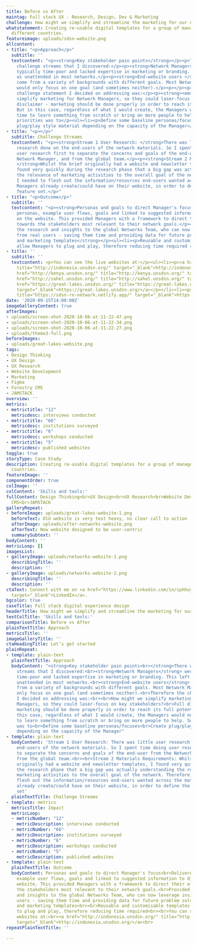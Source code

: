```yaml
---
title: Before vs After
maintag: Full stack UX - Research, Design, Dev & Marketing
challenge: How might we simplify and streamline the marketing for our network managers?
whatstatement: Creating re-usable digital templates for a group of managers across
  different countries.
featureimage: uploads/sdsn-website.png
allcontent:
- title: "<p>Approach</p>"
  subtitle: ''
  textcontent: "<p><strong>Key stakeholder pain points</strong></p><p>There were two
    challenge streams that I discovered:</p><p><strong>Network Managers </strong>were
    typically time-poor and lacked expertise in marketing or branding. This left marketing
    as unattended in most networks.</p><p><strong>End-website users </strong>would
    come from a variety of backgrounds with different goals. Most Network Managers
    would only focus on one goal (and sometimes neither).</p><p></p><p>Therefore the
    challenge statement I decided on addressing was:</p><p><strong><em>How might we
    simplify marketing for Network Managers, so they could laser-focus on key stakeholders?</em></strong></p><p>Full
    disclaimer - marketing should be done properly in order to reach its full potential.
    But in this case, regardless of what I would create, the Managers would not have
    time to learn something from scratch or bring on more people to help. So the key
    priorities was to</p><ul><li><p>Define some baseline personas/focuses</p></li><li><p>Create
    plug/play style material depending on the capacity of the Manager</p></li></ul>"
- title: "<p></p>"
  subtitle: Challenge Streams
  textcontent: "<p><strong>Stream 1 User Research: </strong>There was little user
    research done on the end-users of the network materials. So I spent time doing
    user research first to separate the concerns and goals of the end-user from the
    Network Manager, and from the global team.</p><p><strong>Stream 2 Materials Requirements:
    </strong>Whilst the brief originally had a website and newsletter templates, I
    found very quickly during the research phase that a big gap was actually understanding
    the relevance of marketing activities to the overall goal of the network. Therefore,
    I needed to flesh out the information/resources end-users wanted across the materials
    Managers already create/could have on their website, in order to define the final
    feature set.</p>"
- title: "<p>Outcome</p>"
  subtitle: ''
  textcontent: "<p><strong>Personas and goals to direct Manager's focus</strong></p><ul><li><p>Delivered
    personas, example user flows, goals and linked to suggested information to display
    on the website. This provided Managers with a framework to direct their effort
    towards the stakeholders most relevant to their network goals.</p></li><li><p>Provided
    the research and insights to the global Networks Team, who can now leverage insights
    from real users - saving them time and providing data for future problem solving.</p></li></ul><p><strong>Website
    and marketing templates</strong></p><ul><li><p>Reusable and customisable templates
    allow Managers to plug and play, therefore reducing time required </p></li></ul><p></p>"
- title: ''
  subtitle: ''
  textcontent: <p>You can see the live websites at:</p><ul><li><p><a href="http://indonesia.unsdsn.org/"
    title="http://indonesia.unsdsn.org/" target="_blank">http://indonesia.unsdsn.org/</a></p></li><li><p><a
    href="http://kenya.unsdsn.org/" title="http://kenya.unsdsn.org/" target="_blank">http://kenya.unsdsn.org/</a></p></li><li><p><a
    href="http://sahel.unsdsn.org/" title="http://sahel.unsdsn.org/" target="_blank">http://sahel.unsdsn.org/</a></p></li><li><p><a
    href="https://great-lakes.unsdsn.org/" title="https://great-lakes.unsdsn.org/"
    target="_blank">https://great-lakes.unsdsn.org/</a></p></li><li><p><a href="https://sdsn-rn-network.netlify.app/"
    title="https://sdsn-rn-network.netlify.app/" target="_blank">https://sdsn-rn-network.netlify.app/</a></p></li></ul>
date: '2020-09-15T14:00:00Z'
imageGalleryContent: true
afterImages:
- uploads/screen-shot-2020-10-06-at-11-22-47.png
- uploads/screen-shot-2020-10-06-at-11-22-34.png
- uploads/screen-shot-2020-10-06-at-11-22-27.png
- uploads/theme3-full.png
beforeImages:
- uploads/great-lakes-website.png
tags:
- Design Thinking
- UX Design
- UX Research
- Website Development
- Marketing
- Figma
- Forestry CMS
- JAMSTACK
overview: ''
metrics:
- metrictitle: "12"
  metricdesc: interviews conducted
- metrictitle: "66"
  metricdesc: institutions surveyed
- metrictitle: "6"
  metricdesc: workshops conducted
- metrictitle: "5"
  metricdesc: published websites
toggle: true
storyType: Case Study
description: Creating re-usable digital templates for a group of managers across different
  countries.
featureImage: ''
componentOrder: true
colImage: ''
colContent: 'Skills and tools:'
fullContent: Design Thinking<br>UX Design<br>UX Research<br>Website Development<br>Marketing<br>Figma<br>Forestry
  CMS<br>JAMSTACK
galleryRepeat:
- beforeImage: uploads/great-lakes-website-1.png
  beforeText: Old website is very text heavy, no clear call to action
  afterImage: uploads/after-networks-website.png
  afterText: New website designed to be user-centric
  summarySubtext: ''
bodyContent: ''
metricLoop: []
imagesList:
- galleryImage: uploads/networks-website-1.png
  describingTitle: ''
  description: ''
- galleryImage: uploads/networks-website-2.png
  describingTitle: ''
  description: ''
ctaText: Connect with me on <a href="https://www.linkedin.com/in/sphhuynh/" title=""
  target="_blank">LinkedIn</a>.
bgcolor: true
caseTitle: Full stack digital experience design
headerTitle: How might we simplify and streamline the marketing for our network managers?
textColTitle: 'Skills and tools:'
comparisonTitle: Before vs After
plainTextTitle: Approach
metricsTitle: ''
imageGalleryTitle: ''
ctaHeadingTitle: Let’s get started
plainRepeat:
- template: plain-text
  plainTextTitle: Approach
  bodyContent: "<strong>Key stakeholder pain points<br></strong>There were two challenge
    streams that I discovered:<br><strong>Network Managers</strong> were typically
    time-poor and lacked expertise in marketing or branding. This left marketing as
    unattended in most networks.<br><strong>End-website users</strong> would come
    from a variety of backgrounds with different goals. Most Network Managers would
    only focus on one goal (and sometimes neither).<br>Therefore the challenge statement
    I decided on addressing was:<br><br>How might we simplify marketing for Network
    Managers, so they could laser-focus on key stakeholders?<br>Full disclaimer -
    marketing should be done properly in order to reach its full potential. But in
    this case, regardless of what I would create, the Managers would not have time
    to learn something from scratch or bring on more people to help. So the key priorities
    was to<br>Define some baseline personas/focuses<br>Create plug/play style material
    depending on the capacity of the Manager"
- template: plain-text
  bodyContent: 'Stream 1 User Research: There was little user research done on the
    end-users of the network materials. So I spent time doing user research first
    to separate the concerns and goals of the end-user from the Network Manager, and
    from the global team.<br><br>Stream 2 Materials Requirements: Whilst the brief
    originally had a website and newsletter templates, I found very quickly during
    the research phase that a big gap was actually understanding the relevance of
    marketing activities to the overall goal of the network. Therefore, I needed to
    flesh out the information/resources end-users wanted across the materials Managers
    already create/could have on their website, in order to define the final feature
    set'
  plainTextTitle: Challenge Streams
- template: metrics
  metricsTitle: Impact
  metricLoop:
  - metricNumber: "12"
    metricDescription: interviews conducted
  - metricNumber: "66"
    metricDescription: institutions surveyed
  - metricNumber: "6"
    metricDescription: workshops conducted
  - metricNumber: "5"
    metricDescription: published websites
- template: plain-text
  plainTextTitle: Outcome
  bodyContent: Personas and goals to direct Manager's focus<br>Delivered personas,
    example user flows, goals and linked to suggested information to display on the
    website. This provided Managers with a framework to direct their effort towards
    the stakeholders most relevant to their network goals.<br>Provided the research
    and insights to the global Networks Team, who can now leverage insights from real
    users - saving them time and providing data for future problem solving.<br><br>Website
    and marketing templates<br><br>Reusable and customisable templates allow Managers
    to plug and play, therefore reducing time required<br><br>You can see the live
    websites at:<br><a href="http://indonesia.unsdsn.org/" title="http://indonesia.unsdsn.org/"
    target="_blank">http://indonesia.unsdsn.org/</a><br>
repeatPlainTextTitle: ''

---
```

